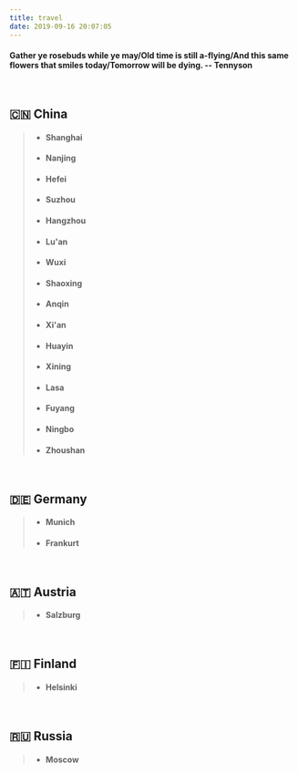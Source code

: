 ```yaml
---
title: travel
date: 2019-09-16 20:07:05
---
```


#### Gather ye rosebuds while ye may/Old time is still a-flying/And this same flowers that smiles today/Tomorrow will be dying. -- Tennyson

</br>

## 🇨🇳 China
> + #### Shanghai
> + #### Nanjing
> + #### Hefei
> + #### Suzhou
> + #### Hangzhou
> + #### Lu'an
> + #### Wuxi
> + #### Shaoxing
> + #### Anqin
> + #### Xi'an
> + #### Huayin
> + #### Xining
> + #### Lasa
> + #### Fuyang
> + #### Ningbo
> + #### Zhoushan


</br>

## 🇩🇪 Germany

> + #### Munich
> + #### Frankurt

</br>

## 🇦🇹 Austria
> + #### Salzburg

</br>

## 🇫🇮 Finland
> + #### Helsinki

</br>

## 🇷🇺 Russia
> + #### Moscow
